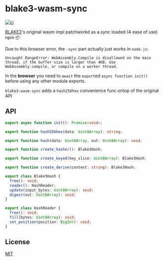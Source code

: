 # blake3-wasm-sync

[![ci](https://github.com/nuggetdigital/blake3-wasm-sync/workflows/ci/badge.svg)](https://github.com/nuggetdigital/blake3-wasm-sync/actions/workflows/ci.yml)

[BLAKE3](https://github.com/BLAKE3-team/BLAKE3)'s original wasm impl patchworkd as a *sync* loaded (4 ease of use) npm 📦

Due to this browser error, the `-sync` part actually just works in `node.js`:

```
Uncaught RangeError: WebAssembly.Compile is disallowed on the main thread, if the buffer size is larger than 4KB. Use WebAssembly.compile, or compile on a worker thread.
```

In the **browser** you need to `await` the `export`ed `async function init()` before using any other module exports.

`blake3-wasm-sync` adds a `hash256hex` convenience func ontop of the original API

## API

``` ts
export async function init(): Promise<void>;

export function hash256hex(data: Uint8Array): string;

export function hash(data: Uint8Array, out: Uint8Array): void;

export function create_hasher(): Blake3Hash;

export function create_keyed(key_slice: Uint8Array): Blake3Hash;

export function create_derive(context: string): Blake3Hash;

export class Blake3Hash {
  free(): void;
  reader(): HashReader;
  update(input_bytes: Uint8Array): void;
  digest(out: Uint8Array): void;
}

export class HashReader {
  free(): void;
  fill(bytes: Uint8Array): void;
  set_position(position: BigInt): void;
}  
```

## License

[MIT](./LICENSE)